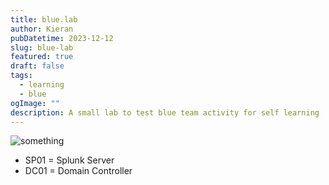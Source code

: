 ```yaml
---
title: blue.lab
author: Kieran
pubDatetime: 2023-12-12
slug: blue-lab
featured: true
draft: false
tags:
  - learning
  - blue
ogImage: ""
description: A small lab to test blue team activity for self learning
---
```


![something](@assets/images/blue-lab.png)

- SP01 = Splunk Server
- DC01 = Domain Controller